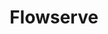---
title: Flowserve
id: "7"
logo: "/v1530797588/logos/df1ad1581f8d8ccae6afdf48d40326b3-flowserve.jpg"
link: http://flowserve.com/es_XL/
catalogo: ''
meta_keywords: ''
meta_description: ''
weight: "16"
menu:
  principal:
    parent: Marcas
    weight: 14
draft: true

---
